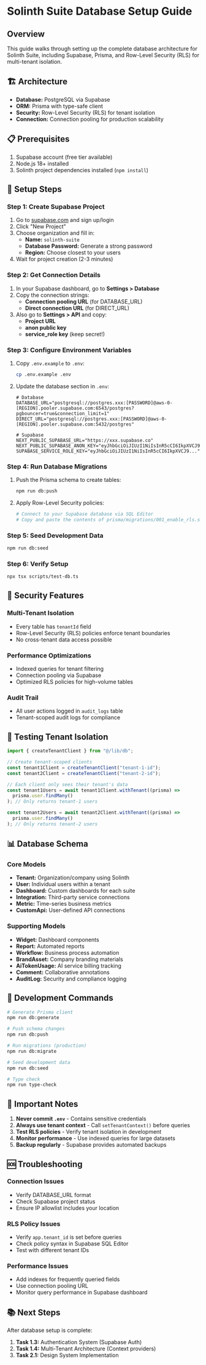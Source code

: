 # Solinth Suite Database Setup Guide

## Overview

This guide walks through setting up the complete database architecture for Solinth Suite, including Supabase, Prisma, and Row-Level Security (RLS) for multi-tenant isolation.

## 🏗️ Architecture

- **Database:** PostgreSQL via Supabase
- **ORM:** Prisma with type-safe client
- **Security:** Row-Level Security (RLS) for tenant isolation
- **Connection:** Connection pooling for production scalability

## 📋 Prerequisites

1. Supabase account (free tier available)
2. Node.js 18+ installed
3. Solinth project dependencies installed (`npm install`)

## 🚀 Setup Steps

### Step 1: Create Supabase Project

1. Go to [supabase.com](https://supabase.com) and sign up/login
2. Click "New Project"
3. Choose organization and fill in:
   - **Name:** `solinth-suite`
   - **Database Password:** Generate a strong password
   - **Region:** Choose closest to your users
4. Wait for project creation (2-3 minutes)

### Step 2: Get Connection Details

1. In your Supabase dashboard, go to **Settings > Database**
2. Copy the connection strings:
   - **Connection pooling URL** (for DATABASE_URL)
   - **Direct connection URL** (for DIRECT_URL)
3. Also go to **Settings > API** and copy:
   - **Project URL**
   - **anon public key**
   - **service_role key** (keep secret!)

### Step 3: Configure Environment Variables

1. Copy `.env.example` to `.env`:

   ```bash
   cp .env.example .env
   ```

2. Update the database section in `.env`:

   ```env
   # Database
   DATABASE_URL="postgresql://postgres.xxx:[PASSWORD]@aws-0-[REGION].pooler.supabase.com:6543/postgres?pgbouncer=true&connection_limit=1"
   DIRECT_URL="postgresql://postgres.xxx:[PASSWORD]@aws-0-[REGION].pooler.supabase.com:5432/postgres"

   # Supabase
   NEXT_PUBLIC_SUPABASE_URL="https://xxx.supabase.co"
   NEXT_PUBLIC_SUPABASE_ANON_KEY="eyJhbGciOiJIUzI1NiIsInR5cCI6IkpXVCJ9..."
   SUPABASE_SERVICE_ROLE_KEY="eyJhbGciOiJIUzI1NiIsInR5cCI6IkpXVCJ9..."
   ```

### Step 4: Run Database Migrations

1. Push the Prisma schema to create tables:

   ```bash
   npm run db:push
   ```

2. Apply Row-Level Security policies:
   ```bash
   # Connect to your Supabase database via SQL Editor
   # Copy and paste the contents of prisma/migrations/001_enable_rls.sql
   ```

### Step 5: Seed Development Data

```bash
npm run db:seed
```

### Step 6: Verify Setup

```bash
npx tsx scripts/test-db.ts
```

## 🔐 Security Features

### Multi-Tenant Isolation

- Every table has `tenantId` field
- Row-Level Security (RLS) policies enforce tenant boundaries
- No cross-tenant data access possible

### Performance Optimizations

- Indexed queries for tenant filtering
- Connection pooling via Supabase
- Optimized RLS policies for high-volume tables

### Audit Trail

- All user actions logged in `audit_logs` table
- Tenant-scoped audit logs for compliance

## 🧪 Testing Tenant Isolation

```typescript
import { createTenantClient } from "@/lib/db";

// Create tenant-scoped clients
const tenant1Client = createTenantClient("tenant-1-id");
const tenant2Client = createTenantClient("tenant-2-id");

// Each client only sees their tenant's data
const tenant1Users = await tenant1Client.withTenant((prisma) =>
  prisma.user.findMany()
); // Only returns tenant-1 users

const tenant2Users = await tenant2Client.withTenant((prisma) =>
  prisma.user.findMany()
); // Only returns tenant-2 users
```

## 📊 Database Schema

### Core Models

- **Tenant:** Organization/company using Solinth
- **User:** Individual users within a tenant
- **Dashboard:** Custom dashboards for each suite
- **Integration:** Third-party service connections
- **Metric:** Time-series business metrics
- **CustomApi:** User-defined API connections

### Supporting Models

- **Widget:** Dashboard components
- **Report:** Automated reports
- **Workflow:** Business process automation
- **BrandAsset:** Company branding materials
- **AiTokenUsage:** AI service billing tracking
- **Comment:** Collaborative annotations
- **AuditLog:** Security and compliance logging

## 🔧 Development Commands

```bash
# Generate Prisma client
npm run db:generate

# Push schema changes
npm run db:push

# Run migrations (production)
npm run db:migrate

# Seed development data
npm run db:seed

# Type check
npm run type-check
```

## 🚨 Important Notes

1. **Never commit `.env`** - Contains sensitive credentials
2. **Always use tenant context** - Call `setTenantContext()` before queries
3. **Test RLS policies** - Verify tenant isolation in development
4. **Monitor performance** - Use indexed queries for large datasets
5. **Backup regularly** - Supabase provides automated backups

## 🆘 Troubleshooting

### Connection Issues

- Verify DATABASE_URL format
- Check Supabase project status
- Ensure IP allowlist includes your location

### RLS Policy Issues

- Verify `app.tenant_id` is set before queries
- Check policy syntax in Supabase SQL Editor
- Test with different tenant IDs

### Performance Issues

- Add indexes for frequently queried fields
- Use connection pooling URL
- Monitor query performance in Supabase dashboard

## 📚 Next Steps

After database setup is complete:

1. **Task 1.3:** Authentication System (Supabase Auth)
2. **Task 1.4:** Multi-Tenant Architecture (Context providers)
3. **Task 2.1:** Design System Implementation
